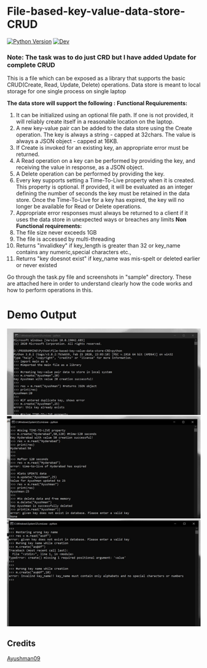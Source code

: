 # File-based-key-value-data-store-CRUD
[![Python Version](https://img.shields.io/badge/python-3.8.2-brightgreen.svg)](https://python.org)  [![Dev](https://img.shields.io/badge/Ayushman's-Build-yellowgreen)](https://github.com/Ayushman09)<br>

### Note: The task was to do just CRD but I have added Update for complete CRUD
This is a file which can be exposed as a library that supports the basic CRUD(Create, Read, Update, Delete) operations.
Data store is meant to local storage for one single process on single laptop

<b>The data store will support the following :</b>
<b>Functional Requiurements:</b> 
1. It can be initialized using an optional file path. If one is not provided, it will reliably create itself in a reasonable location on the laptop.
2. A new key-value pair can be added to the data store using the Create operation. The key is always a string - capped at 32chars. The value is always a JSON object - capped at 16KB.
3. If Create is invoked for an existing key, an appropriate error must be returned.
4. A Read operation on a key can be performed by providing the key, and receiving the 
value in response, as a JSON object.
5. A Delete operation can be performed by providing the key.
6. Every key supports setting a Time-To-Live property when it is created. This property is optional. If provided, it will be evaluated as an integer defining the number of seconds the key must be retained in the data store. Once the Time-To-Live for a key has expired, the key will no longer be available for Read or Delete operations.
7. Appropriate error responses must always be returned to a client if it uses the data store in unexpected ways or breaches any limits
<b>Non Functional requirements:</b>
1. The file size never exceeds 1GB
2. The file is accessed by multi-threading
3. Returns "invalidkey" if key_length is greater than 32 or key_name contains any numeric,special characters etc.,
4. Returns "key doesnot exist" if key_name was mis-spelt or deleted earlier or never existed

Go through the task.py file and screenshots in "sample" directory. These are attached here in order to understand clearly how 
the code works and how to perform operations in this. 


# Demo Output
<img src = 'https://github.com/Ayushman09/file-based-key-value-data-store-CRD/blob/main/Sample/sample1.jpg' width=''/> </br>
<img src = 'https://github.com/Ayushman09/file-based-key-value-data-store-CRD/blob/main/Sample/sample2.jpg' width=''/> </br>
<img src = 'https://github.com/Ayushman09/file-based-key-value-data-store-CRD/blob/main/Sample/sample3.jpg' width=''/> </br>


## Credits
[Ayushman09](https://www.github.com/Ayushman09)
